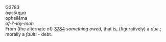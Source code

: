 <body>
  <p>G3783<br>  ὀφείλημα  <br> opheilēma  <br><i>of-i‘-lay-mah </i><br>From (the alternate of) <a href="g3784.htm">3784</a>  <i>something</i> <i>owed</i>, that is, (figuratively) a <i>due</i>.; morally a <i>fault:</i> - debt.<br></p>
 </body>